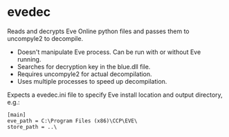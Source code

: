 evedec
======
Reads and decrypts Eve Online python files and passes them to uncompyle2 to decompile.
* Doesn't manipulate Eve process. Can be run with or without Eve running.
* Searches for decryption key in the blue.dll file.
* Requires uncompyle2 for actual decompilation.
* Uses multiple processes to speed up decompilation.

Expects a evedec.ini file to specify Eve install location and output directory, e.g.:
```
[main]
eve_path = C:\Program Files (x86)\CCP\EVE\
store_path = ..\
```
